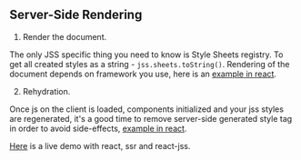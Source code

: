 ## Server-Side Rendering

1. Render the document.

  The only JSS specific thing you need to know is Style Sheets registry. To get all created styles as a string - `jss.sheets.toString()`. Rendering of the document depends on framework you use, here is an [example in react](https://github.com/cssinjs/examples/blob/gh-pages/react-ssr/src/server.js).

2. Rehydration.

  Once js on the client is loaded, components initialized and your jss styles are regenerated, it's a good time to remove server-side generated style tag in order to avoid side-effects, [example in react](https://github.com/cssinjs/examples/blob/gh-pages/react-ssr/src/client.js).


[Here](http://cssinjs.github.io/examples/react-ssr/dist/index.html) is a live demo with react, ssr and react-jss.

